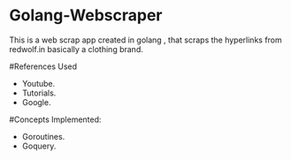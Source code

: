 # Golang-Webscraper
This is a web scrap app created in golang , that  scraps the hyperlinks from redwolf.in basically a clothing brand.

#References Used
- Youtube.
- Tutorials.
- Google.

#Concepts Implemented:
- Goroutines.
- Goquery.
